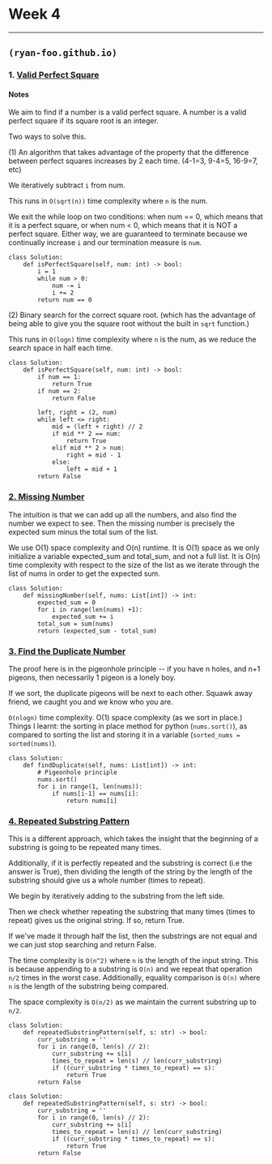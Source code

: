 # Week 4
-------------------------

## `(ryan-foo.github.io)`

### 1. [Valid Perfect Square](https://leetcode.com/problems/valid-perfect-square/)

#### Notes

We aim to find if a number is a valid perfect square. A number is a valid perfect square if its square root is an integer.

Two ways to solve this.

(1) An algorithm that takes advantage of the property that the difference between perfect squares increases by 2 each time. (4-1=3, 9-4=5, 16-9=7, etc)

We iteratively subtract `i` from num.

This runs in `O(sqrt(n))` time complexity where `n` is the num.

We exit the while loop on two conditions: when num == 0, which means that it is a perfect square, or when num < 0, which means that it is NOT a perfect square. Either way, we are guaranteed to terminate because we continually increase `i` and our termination measure is `num`.

```
class Solution:
    def isPerfectSquare(self, num: int) -> bool:
        i = 1
        while num > 0:
            num -= i
            i += 2
        return num == 0

```

(2) Binary search for the correct square root. (which has the advantage of being able to give you the square root without the built in `sqrt` function.)

This runs in `O(logn)` time complexity where `n` is the num, as we reduce the search space in half each time.

```
class Solution:
    def isPerfectSquare(self, num: int) -> bool:
        if num == 1:
            return True
        if num == 2:
            return False
        
        left, right = (2, num)
        while left <= right:
            mid = (left + right) // 2
            if mid ** 2 == num:
                return True
            elif mid ** 2 > num:
                right = mid - 1
            else:
                left = mid + 1
        return False
```

### [2. Missing Number](https://leetcode.com/problems/missing-number/)

The intuition is that we can add up all the numbers, and also find the number we expect to see. Then the missing number is precisely the expected sum minus the total sum of the list.

We use O(1) space complexity and O(n) runtime. It is O(1) space as we only initialize a variable expected_sum and total_sum, and not a full list. It is O(n) time complexity with respect to the size of the list as we iterate through the list of nums in order to get the expected sum.

```
class Solution:
    def missingNumber(self, nums: List[int]) -> int:
        expected_sum = 0
        for i in range(len(nums) +1):
            expected_sum += i
        total_sum = sum(nums)
        return (expected_sum - total_sum)
```

### [3. Find the Duplicate Number](https://leetcode.com/problems/find-the-duplicate-number/)

The proof here is in the pigeonhole principle -- if you have n holes, and n+1 pigeons, then necessarily 1 pigeon is a lonely boy.

If we sort, the duplicate pigeons will be next to each other. Squawk away friend, we caught you and we know who you are.

`O(nlogn)` time complexity. O(1) space complexity (as we sort in place.) Things I learnt: the sorting in place method for python (`nums.sort()`), as compared to sorting the list and storing it in a variable (`sorted_nums = sorted(nums)`).

```
class Solution:
    def findDuplicate(self, nums: List[int]) -> int:
        # Pigeonhole principle
        nums.sort()
        for i in range(1, len(nums)):
            if nums[i-1] == nums[i]:
                return nums[i]
```

### [4. Repeated Substring Pattern](https://leetcode.com/problems/repeated-substring-pattern)

This is a different approach, which takes the insight that the beginning of a substring is going to be repeated many times.

Additionally, if it is perfectly repeated and the substring is correct (i.e the answer is True), then dividing the length of the string by the length of the substring should give us a whole number (times to repeat).

We begin by iteratively adding to the substring from the left side.

Then we check whether repeating the substring that many times (times to repeat) gives us the original string. If so, return True.

If we've made it through half the list, then the substrings are not equal and we can just stop searching and return False.

The time complexity is `O(n^2)` where `n` is the length of the input string. This is because appending to a substring is `O(n)` and we repeat that operation `n/2` times in the worst case. Additionally, equality comparison is `O(n)` where `n` is the length of the substring being compared. 

The space complexity is `O(n/2)` as we maintain the current substring up to `n/2`.

```
class Solution:
    def repeatedSubstringPattern(self, s: str) -> bool:
        curr_substring = ''
        for i in range(0, len(s) // 2):
            curr_substring += s[i]
            times_to_repeat = len(s) // len(curr_substring)
            if ((curr_substring * times_to_repeat) == s):
                return True
        return False
```
```
class Solution:
    def repeatedSubstringPattern(self, s: str) -> bool:
        curr_substring = ''
        for i in range(0, len(s) // 2):
            curr_substring += s[i]
            times_to_repeat = len(s) // len(curr_substring)
            if ((curr_substring * times_to_repeat) == s):
                return True
        return False
```